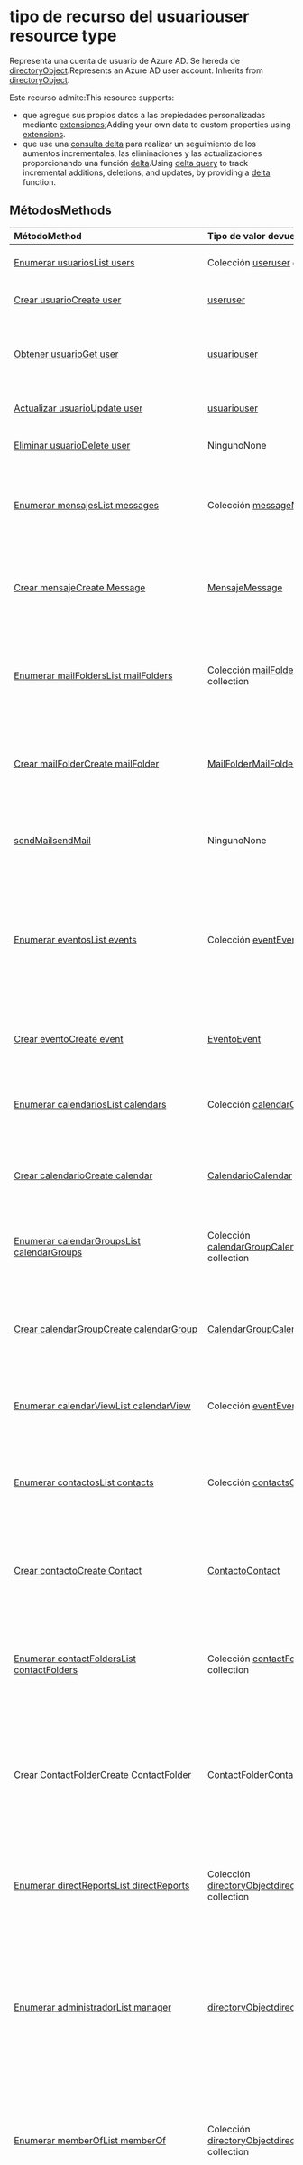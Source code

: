 # <a name="user-resource-type"></a><span data-ttu-id="70c61-101">tipo de recurso del usuario</span><span class="sxs-lookup"><span data-stu-id="70c61-101">user resource type</span></span>

<span data-ttu-id="70c61-p101">Representa una cuenta de usuario de Azure AD. Se hereda de [directoryObject](directoryobject.md).</span><span class="sxs-lookup"><span data-stu-id="70c61-p101">Represents an Azure AD user account. Inherits from [directoryObject](directoryobject.md).</span></span>

<span data-ttu-id="70c61-104">Este recurso admite:</span><span class="sxs-lookup"><span data-stu-id="70c61-104">This resource supports:</span></span>

- <span data-ttu-id="70c61-105">que agregue sus propios datos a las propiedades personalizadas mediante [extensiones](../../../concepts/extensibility_overview.md);</span><span class="sxs-lookup"><span data-stu-id="70c61-105">Adding your own data to custom properties using [extensions](../../../concepts/extensibility_overview.md).</span></span>
- <span data-ttu-id="70c61-106">que use una [consulta delta](../../../concepts/delta_query_overview.md) para realizar un seguimiento de los aumentos incrementales, las eliminaciones y las actualizaciones proporcionando una función [delta](../api/user_delta.md).</span><span class="sxs-lookup"><span data-stu-id="70c61-106">Using [delta query](../../../concepts/delta_query_overview.md) to track incremental additions, deletions, and updates, by providing a [delta](../api/user_delta.md) function.</span></span>

## <a name="methods"></a><span data-ttu-id="70c61-107">Métodos</span><span class="sxs-lookup"><span data-stu-id="70c61-107">Methods</span></span>

| <span data-ttu-id="70c61-108">Método</span><span class="sxs-lookup"><span data-stu-id="70c61-108">Method</span></span>       | <span data-ttu-id="70c61-109">Tipo de valor devuelto</span><span class="sxs-lookup"><span data-stu-id="70c61-109">Return Type</span></span>  |<span data-ttu-id="70c61-110">Descripción</span><span class="sxs-lookup"><span data-stu-id="70c61-110">Description</span></span>|
|:---------------|:--------|:----------|
|[<span data-ttu-id="70c61-111">Enumerar usuarios</span><span class="sxs-lookup"><span data-stu-id="70c61-111">List users</span></span>](../api/user_list.md) |<span data-ttu-id="70c61-112">Colección [user](user.md)</span><span class="sxs-lookup"><span data-stu-id="70c61-112">[user](user.md) collection</span></span>| <span data-ttu-id="70c61-113">Obtiene una lista de objetos de usuario.</span><span class="sxs-lookup"><span data-stu-id="70c61-113">Get a list of user objects.</span></span>|
|[<span data-ttu-id="70c61-114">Crear usuario</span><span class="sxs-lookup"><span data-stu-id="70c61-114">Create user</span></span>](../api/user_post_users.md) |[<span data-ttu-id="70c61-115">user</span><span class="sxs-lookup"><span data-stu-id="70c61-115">user</span></span>](user.md)| <span data-ttu-id="70c61-116">Crea un objeto de usuario nuevo.</span><span class="sxs-lookup"><span data-stu-id="70c61-116">Create a new user object.</span></span>|
|[<span data-ttu-id="70c61-117">Obtener usuario</span><span class="sxs-lookup"><span data-stu-id="70c61-117">Get user</span></span>](../api/user_get.md) | [<span data-ttu-id="70c61-118">usuario</span><span class="sxs-lookup"><span data-stu-id="70c61-118">user</span></span>](user.md) |<span data-ttu-id="70c61-119">Lee las propiedades y las relaciones del objeto de usuario.</span><span class="sxs-lookup"><span data-stu-id="70c61-119">Read properties and relationships of user object.</span></span>|
|[<span data-ttu-id="70c61-120">Actualizar usuario</span><span class="sxs-lookup"><span data-stu-id="70c61-120">Update user</span></span>](../api/user_update.md) | [<span data-ttu-id="70c61-121">usuario</span><span class="sxs-lookup"><span data-stu-id="70c61-121">user</span></span>](user.md) |<span data-ttu-id="70c61-122">Actualiza el objeto de usuario.</span><span class="sxs-lookup"><span data-stu-id="70c61-122">Update user object.</span></span> |
|[<span data-ttu-id="70c61-123">Eliminar usuario</span><span class="sxs-lookup"><span data-stu-id="70c61-123">Delete user</span></span>](../api/user_delete.md) | <span data-ttu-id="70c61-124">Ninguno</span><span class="sxs-lookup"><span data-stu-id="70c61-124">None</span></span> |<span data-ttu-id="70c61-125">Elimina el objeto de usuario.</span><span class="sxs-lookup"><span data-stu-id="70c61-125">Delete user object.</span></span> |
|[<span data-ttu-id="70c61-126">Enumerar mensajes</span><span class="sxs-lookup"><span data-stu-id="70c61-126">List messages</span></span>](../api/user_list_messages.md) |<span data-ttu-id="70c61-127">Colección [message](message.md)</span><span class="sxs-lookup"><span data-stu-id="70c61-127">[Message](message.md) collection</span></span>| <span data-ttu-id="70c61-128">Obtiene todos los mensajes del buzón del usuario que inició sesión.</span><span class="sxs-lookup"><span data-stu-id="70c61-128">Get all the messages in the signed-in user's mailbox.</span></span>|
|[<span data-ttu-id="70c61-129">Crear mensaje</span><span class="sxs-lookup"><span data-stu-id="70c61-129">Create Message</span></span>](../api/user_post_messages.md) |[<span data-ttu-id="70c61-130">Mensaje</span><span class="sxs-lookup"><span data-stu-id="70c61-130">Message</span></span>](message.md)| <span data-ttu-id="70c61-131">Crea un nuevo mensaje publicándolo en la colección de mensajes.</span><span class="sxs-lookup"><span data-stu-id="70c61-131">Create a new Message by posting to the messages collection.</span></span>|
|[<span data-ttu-id="70c61-132">Enumerar mailFolders</span><span class="sxs-lookup"><span data-stu-id="70c61-132">List mailFolders</span></span>](../api/user_list_mailfolders.md) |<span data-ttu-id="70c61-133">Colección [mailFolder](mailfolder.md)</span><span class="sxs-lookup"><span data-stu-id="70c61-133">[MailFolder](mailfolder.md) collection</span></span>| <span data-ttu-id="70c61-134">Obtiene la colección de carpetas de correo en la carpeta raíz del usuario que inició sesión.</span><span class="sxs-lookup"><span data-stu-id="70c61-134">Get the mail folder collection under the root folder of the signed-in user.</span></span> |
|[<span data-ttu-id="70c61-135">Crear mailFolder</span><span class="sxs-lookup"><span data-stu-id="70c61-135">Create mailFolder</span></span>](../api/user_post_mailfolders.md) |[<span data-ttu-id="70c61-136">MailFolder</span><span class="sxs-lookup"><span data-stu-id="70c61-136">MailFolder</span></span>](mailfolder.md)| <span data-ttu-id="70c61-137">Crea un nuevo mailFolder publicándolo en la colección mailFolders.</span><span class="sxs-lookup"><span data-stu-id="70c61-137">Create a new MailFolder by posting to the mailFolders collection.</span></span>|
|[<span data-ttu-id="70c61-138">sendMail</span><span class="sxs-lookup"><span data-stu-id="70c61-138">sendMail</span></span>](../api/user_sendmail.md)|<span data-ttu-id="70c61-139">Ninguno</span><span class="sxs-lookup"><span data-stu-id="70c61-139">None</span></span>|<span data-ttu-id="70c61-140">Envía el mensaje especificado en el cuerpo de la solicitud.</span><span class="sxs-lookup"><span data-stu-id="70c61-140">Send the message specified in the request body.</span></span>|
|[<span data-ttu-id="70c61-141">Enumerar eventos</span><span class="sxs-lookup"><span data-stu-id="70c61-141">List events</span></span>](../api/user_list_events.md) |<span data-ttu-id="70c61-142">Colección [event](event.md)</span><span class="sxs-lookup"><span data-stu-id="70c61-142">[Event](event.md) collection</span></span>| <span data-ttu-id="70c61-p102">Obtiene una lista de los objetos de evento del buzón del usuario. La lista contiene patrones de serie y reuniones de instancia única.</span><span class="sxs-lookup"><span data-stu-id="70c61-p102">Get a list of event objects in the user's mailbox. The list contains single instance meetings and series masters.</span></span>|
|[<span data-ttu-id="70c61-145">Crear evento</span><span class="sxs-lookup"><span data-stu-id="70c61-145">Create event</span></span>](../api/user_post_events.md) |[<span data-ttu-id="70c61-146">Evento</span><span class="sxs-lookup"><span data-stu-id="70c61-146">Event</span></span>](event.md)| <span data-ttu-id="70c61-147">Crea un nuevo evento publicándolo en la colección de eventos.</span><span class="sxs-lookup"><span data-stu-id="70c61-147">Create a new Event by posting to the events collection.</span></span>|
|[<span data-ttu-id="70c61-148">Enumerar calendarios</span><span class="sxs-lookup"><span data-stu-id="70c61-148">List calendars</span></span>](../api/user_list_calendars.md) |<span data-ttu-id="70c61-149">Colección [calendar](calendar.md)</span><span class="sxs-lookup"><span data-stu-id="70c61-149">[Calendar](calendar.md) collection</span></span>| <span data-ttu-id="70c61-150">Obtiene una colección de objetos de calendario.</span><span class="sxs-lookup"><span data-stu-id="70c61-150">Get a Calendar object collection.</span></span>|
|[<span data-ttu-id="70c61-151">Crear calendario</span><span class="sxs-lookup"><span data-stu-id="70c61-151">Create calendar</span></span>](../api/user_post_calendars.md) |[<span data-ttu-id="70c61-152">Calendario</span><span class="sxs-lookup"><span data-stu-id="70c61-152">Calendar</span></span>](calendar.md)| <span data-ttu-id="70c61-153">Crea un nuevo calendario publicándolo en la colección de calendarios.</span><span class="sxs-lookup"><span data-stu-id="70c61-153">Create a new Calendar by posting to the calendars collection.</span></span>|
|[<span data-ttu-id="70c61-154">Enumerar calendarGroups</span><span class="sxs-lookup"><span data-stu-id="70c61-154">List calendarGroups</span></span>](../api/user_list_calendargroups.md) |<span data-ttu-id="70c61-155">Colección [calendarGroup](calendargroup.md)</span><span class="sxs-lookup"><span data-stu-id="70c61-155">[CalendarGroup](calendargroup.md) collection</span></span>| <span data-ttu-id="70c61-156">Obtiene una colección de objetos calendarGroup.</span><span class="sxs-lookup"><span data-stu-id="70c61-156">Get a CalendarGroup object collection.</span></span>|
|[<span data-ttu-id="70c61-157">Crear calendarGroup</span><span class="sxs-lookup"><span data-stu-id="70c61-157">Create calendarGroup</span></span>](../api/user_post_calendargroups.md) |[<span data-ttu-id="70c61-158">CalendarGroup</span><span class="sxs-lookup"><span data-stu-id="70c61-158">CalendarGroup</span></span>](calendargroup.md)| <span data-ttu-id="70c61-159">Crea un nuevo calendarGroup publicándolo en la colección calendarGroups.</span><span class="sxs-lookup"><span data-stu-id="70c61-159">Create a new CalendarGroup by posting to the calendarGroups collection.</span></span>|
|[<span data-ttu-id="70c61-160">Enumerar calendarView</span><span class="sxs-lookup"><span data-stu-id="70c61-160">List calendarView</span></span>](../api/user_list_calendarview.md) |<span data-ttu-id="70c61-161">Colección [event](event.md)</span><span class="sxs-lookup"><span data-stu-id="70c61-161">[Event](event.md) collection</span></span>| <span data-ttu-id="70c61-162">Obtiene una colección de objetos de evento.</span><span class="sxs-lookup"><span data-stu-id="70c61-162">Get a Event object collection.</span></span>|
|[<span data-ttu-id="70c61-163">Enumerar contactos</span><span class="sxs-lookup"><span data-stu-id="70c61-163">List contacts</span></span>](../api/user_list_contacts.md) |<span data-ttu-id="70c61-164">Colección [contacts](contact.md)</span><span class="sxs-lookup"><span data-stu-id="70c61-164">[Contact](contact.md) collection</span></span>| <span data-ttu-id="70c61-165">Obtiene una colección de contactos de la carpeta de contactos predeterminada del usuario que inició sesión.</span><span class="sxs-lookup"><span data-stu-id="70c61-165">Get a contact collection from the default Contacts folder of the signed-in user.</span></span>|
|[<span data-ttu-id="70c61-166">Crear contacto</span><span class="sxs-lookup"><span data-stu-id="70c61-166">Create Contact</span></span>](../api/user_post_contacts.md) |[<span data-ttu-id="70c61-167">Contacto</span><span class="sxs-lookup"><span data-stu-id="70c61-167">Contact</span></span>](contact.md)| <span data-ttu-id="70c61-168">Crea un nuevo contacto publicándolo en la colección de contactos.</span><span class="sxs-lookup"><span data-stu-id="70c61-168">Create a new Contact by posting to the contacts collection.</span></span>|
|[<span data-ttu-id="70c61-169">Enumerar contactFolders</span><span class="sxs-lookup"><span data-stu-id="70c61-169">List contactFolders</span></span>](../api/user_list_contactfolders.md) |<span data-ttu-id="70c61-170">Colección [contactFolder](contactfolder.md)</span><span class="sxs-lookup"><span data-stu-id="70c61-170">[ContactFolder](contactfolder.md) collection</span></span>| <span data-ttu-id="70c61-171">Obtiene la colección de carpetas de contactos de la carpeta de contactos predeterminada del usuario que inició sesión.</span><span class="sxs-lookup"><span data-stu-id="70c61-171">Get the contact folder collection in the default Contacts folder of the signed-in user.</span></span>|
|[<span data-ttu-id="70c61-172">Crear ContactFolder</span><span class="sxs-lookup"><span data-stu-id="70c61-172">Create ContactFolder</span></span>](../api/user_post_contactfolders.md) |[<span data-ttu-id="70c61-173">ContactFolder</span><span class="sxs-lookup"><span data-stu-id="70c61-173">ContactFolder</span></span>](contactfolder.md)| <span data-ttu-id="70c61-174">Crea un nuevo contactFolder publicándolo en la colección contactFolders.</span><span class="sxs-lookup"><span data-stu-id="70c61-174">Create a new ContactFolder by posting to the contactFolders collection.</span></span>|
|[<span data-ttu-id="70c61-175">Enumerar directReports</span><span class="sxs-lookup"><span data-stu-id="70c61-175">List directReports</span></span>](../api/user_list_directreports.md) |<span data-ttu-id="70c61-176">Colección [directoryObject](directoryobject.md)</span><span class="sxs-lookup"><span data-stu-id="70c61-176">[directoryObject](directoryobject.md) collection</span></span>| <span data-ttu-id="70c61-177">Obtiene los usuarios y contactos que informan al usuario desde la propiedad de navegación directReports.</span><span class="sxs-lookup"><span data-stu-id="70c61-177">Get the users and contacts that report to the user from the directReports navigation property.</span></span>|
|[<span data-ttu-id="70c61-178">Enumerar administrador</span><span class="sxs-lookup"><span data-stu-id="70c61-178">List manager</span></span>](../api/user_list_manager.md) |[<span data-ttu-id="70c61-179">directoryObject</span><span class="sxs-lookup"><span data-stu-id="70c61-179">directoryObject</span></span>](directoryobject.md) | <span data-ttu-id="70c61-180">Obtiene el usuario o el contacto que es administrador de este usuario desde la propiedad de navegación manager.</span><span class="sxs-lookup"><span data-stu-id="70c61-180">Get the user or contact that is this user's manager from the manager navigation property.</span></span>|
|[<span data-ttu-id="70c61-181">Enumerar memberOf</span><span class="sxs-lookup"><span data-stu-id="70c61-181">List memberOf</span></span>](../api/user_list_memberof.md) |<span data-ttu-id="70c61-182">Colección [directoryObject](directoryobject.md)</span><span class="sxs-lookup"><span data-stu-id="70c61-182">[directoryObject](directoryobject.md) collection</span></span>| <span data-ttu-id="70c61-183">Obtiene los grupos y los roles de directorio de los que el usuario es miembro directo desde la propiedad de navegación memberOf.</span><span class="sxs-lookup"><span data-stu-id="70c61-183">Get the groups and directory roles that the user is a direct member of from the memberOf navigation property.</span></span>|
|[<span data-ttu-id="70c61-184">Enumerar ownedDevices</span><span class="sxs-lookup"><span data-stu-id="70c61-184">List ownedDevices</span></span>](../api/user_list_owneddevices.md) |<span data-ttu-id="70c61-185">Colección [directoryObject](directoryobject.md)</span><span class="sxs-lookup"><span data-stu-id="70c61-185">[directoryObject](directoryobject.md) collection</span></span>| <span data-ttu-id="70c61-186">Obtiene los dispositivos que son propiedad del usuario desde la propiedad de navegación ownedDevices.</span><span class="sxs-lookup"><span data-stu-id="70c61-186">Get the devices that are owned by the user from the ownedDevices navigation property.</span></span>|
|[<span data-ttu-id="70c61-187">Enumerar ownedObjects</span><span class="sxs-lookup"><span data-stu-id="70c61-187">List ownedObjects</span></span>](../api/user_list_ownedobjects.md) |<span data-ttu-id="70c61-188">Colección [directoryObject](directoryobject.md)</span><span class="sxs-lookup"><span data-stu-id="70c61-188">[directoryObject](directoryobject.md) collection</span></span>| <span data-ttu-id="70c61-189">Obtiene los objetos de directorio que son propiedad del usuario desde la propiedad de navegación ownedObjects.</span><span class="sxs-lookup"><span data-stu-id="70c61-189">Get the directory objects that are owned by the user from the ownedObjects navigation property.</span></span>|
|[<span data-ttu-id="70c61-190">Enumerar registeredDevices</span><span class="sxs-lookup"><span data-stu-id="70c61-190">List registeredDevices</span></span>](../api/user_list_registereddevices.md) |<span data-ttu-id="70c61-191">Colección [directoryObject](directoryobject.md)</span><span class="sxs-lookup"><span data-stu-id="70c61-191">[directoryObject](directoryobject.md) collection</span></span>| <span data-ttu-id="70c61-192">Obtiene los dispositivos registrados del usuario desde la propiedad de navegación registeredDevices.</span><span class="sxs-lookup"><span data-stu-id="70c61-192">Get the devices that are retistered for the user from the registeredDevices navigation property.</span></span>|
|[<span data-ttu-id="70c61-193">Enumerar createdObjects</span><span class="sxs-lookup"><span data-stu-id="70c61-193">List createdObjects</span></span>](../api/user_list_createdobjects.md) |<span data-ttu-id="70c61-194">Colección [directoryObject](directoryobject.md)</span><span class="sxs-lookup"><span data-stu-id="70c61-194">[directoryObject](directoryobject.md) collection</span></span>| <span data-ttu-id="70c61-195">Obtiene los objetos de directorio creados por el usuario desde la propiedad de navegación createdObjects.</span><span class="sxs-lookup"><span data-stu-id="70c61-195">Get the directory objects created by the user from the createdObjects navigation property.</span></span>|
|[<span data-ttu-id="70c61-196">assignLicense</span><span class="sxs-lookup"><span data-stu-id="70c61-196">assignLicense</span></span>](../api/user_assignlicense.md)|[<span data-ttu-id="70c61-197">usuario</span><span class="sxs-lookup"><span data-stu-id="70c61-197">user</span></span>](user.md)|<span data-ttu-id="70c61-p103">Agrega o quita suscripciones del usuario. También puede habilitar y deshabilitar planes específicos asociados a una suscripción.</span><span class="sxs-lookup"><span data-stu-id="70c61-p103">Add or remove subscriptions for the user. You can also enable and disable specific plans associated with a subscription.</span></span>|
|[<span data-ttu-id="70c61-200">Enumerar licenseDetails</span><span class="sxs-lookup"><span data-stu-id="70c61-200">List licenseDetails</span></span>](../api/user_list_licensedetails.md) |<span data-ttu-id="70c61-201">Colección [licenseDetails](licensedetails.md)</span><span class="sxs-lookup"><span data-stu-id="70c61-201">licenseDetails collection</span></span>| <span data-ttu-id="70c61-202">Obtenga una colección de objetos licenseDetails.</span><span class="sxs-lookup"><span data-stu-id="70c61-202">Get a licenseDetails object collection.</span></span>|
|[<span data-ttu-id="70c61-203">checkMemberGroups</span><span class="sxs-lookup"><span data-stu-id="70c61-203">checkMemberGroups</span></span>](../api/user_checkmembergroups.md)|<span data-ttu-id="70c61-204">Colección string</span><span class="sxs-lookup"><span data-stu-id="70c61-204">String collection</span></span>|<span data-ttu-id="70c61-p104">Comprueba la pertenencia a una lista de grupos. La comprobación es transitiva.</span><span class="sxs-lookup"><span data-stu-id="70c61-p104">Check for membership in a list of groups. The check is transitive.</span></span>|
|[<span data-ttu-id="70c61-207">getMemberGroups</span><span class="sxs-lookup"><span data-stu-id="70c61-207">getMemberGroups</span></span>](../api/user_getmembergroups.md)|<span data-ttu-id="70c61-208">Colección string</span><span class="sxs-lookup"><span data-stu-id="70c61-208">String collection</span></span>|<span data-ttu-id="70c61-p105">Devuelve todos los grupos de los que el usuario es miembro. La comprobación es transitiva.</span><span class="sxs-lookup"><span data-stu-id="70c61-p105">Return all the groups that the user is a member of. The check is transitive.</span></span>|
|[<span data-ttu-id="70c61-211">getMemberObjects</span><span class="sxs-lookup"><span data-stu-id="70c61-211">getMemberObjects</span></span>](../api/user_getmemberobjects.md)|<span data-ttu-id="70c61-212">Colección string</span><span class="sxs-lookup"><span data-stu-id="70c61-212">String collection</span></span>| <span data-ttu-id="70c61-p106">Devuelve todos los grupos y los roles de directorio de los que el usuario es miembro. La comprobación es transitiva.</span><span class="sxs-lookup"><span data-stu-id="70c61-p106">Return all of the groups and directory roles that the user is a member of. The check is transitive.</span></span> |
|[<span data-ttu-id="70c61-215">reminderView</span><span class="sxs-lookup"><span data-stu-id="70c61-215">reminderView</span></span>](../api/user_reminderview.md)|<span data-ttu-id="70c61-216">Colección [reminder](reminder.md)</span><span class="sxs-lookup"><span data-stu-id="70c61-216">[Reminder](reminder.md) collection</span></span>|<span data-ttu-id="70c61-217">Devuelve una lista de los avisos de calendario entre las horas de inicio y finalización especificadas.</span><span class="sxs-lookup"><span data-stu-id="70c61-217">Return a list of calendar reminders within the start and end times specified.</span></span>|
|[<span data-ttu-id="70c61-218">delta</span><span class="sxs-lookup"><span data-stu-id="70c61-218">delta</span></span>](../api/user_delta.md)|<span data-ttu-id="70c61-219">Colección user</span><span class="sxs-lookup"><span data-stu-id="70c61-219">user collection</span></span>| <span data-ttu-id="70c61-220">Obtener los cambios incrementales de usuarios.</span><span class="sxs-lookup"><span data-stu-id="70c61-220">Get incremental changes for users.</span></span> |
|<span data-ttu-id="70c61-221">**Extensiones abiertas**</span><span class="sxs-lookup"><span data-stu-id="70c61-221">**Open extensions**</span></span>| | |
|[<span data-ttu-id="70c61-222">Crear extensión abierta</span><span class="sxs-lookup"><span data-stu-id="70c61-222">Create open extension</span></span>](../api/opentypeextension_post_opentypeextension.md) |[<span data-ttu-id="70c61-223">openTypeExtension</span><span class="sxs-lookup"><span data-stu-id="70c61-223">openTypeExtension</span></span>](opentypeextension.md)| <span data-ttu-id="70c61-224">Crea una extensión abierta y agrega propiedades personalizadas en una instancia nueva o un recurso existente.</span><span class="sxs-lookup"><span data-stu-id="70c61-224">Create an open extension and add custom properties to a new or existing resource.</span></span>|
|[<span data-ttu-id="70c61-225">Obtener extensión abierta</span><span class="sxs-lookup"><span data-stu-id="70c61-225">Get open extension</span></span>](../api/opentypeextension_get.md) |<span data-ttu-id="70c61-226">Colección [openTypeExtension](opentypeextension.md)</span><span class="sxs-lookup"><span data-stu-id="70c61-226">[openTypeExtension](opentypeextension.md) collection</span></span>| <span data-ttu-id="70c61-227">Obtiene una extensión abierta identificada por el nombre de extensión.</span><span class="sxs-lookup"><span data-stu-id="70c61-227">Get an open extension identified by the extension name.</span></span>|
|<span data-ttu-id="70c61-228">**Extensiones de esquema**</span><span class="sxs-lookup"><span data-stu-id="70c61-228">**Schema extensions**</span></span>| | |
|[<span data-ttu-id="70c61-229">Agregar valores de extensión de esquema</span><span class="sxs-lookup"><span data-stu-id="70c61-229">Add schema extension values</span></span>](../../../concepts/extensibility_schema_groups.md) || <span data-ttu-id="70c61-230">Cree una definición de extensión de esquema y, después, úsela para agregar datos escritos personalizados a un recurso.</span><span class="sxs-lookup"><span data-stu-id="70c61-230">Create a schema extension definition and then use it to add custom typed data to a resource.</span></span>|

## <a name="properties"></a><span data-ttu-id="70c61-231">Propiedades</span><span class="sxs-lookup"><span data-stu-id="70c61-231">Properties</span></span>

| <span data-ttu-id="70c61-232">Propiedad</span><span class="sxs-lookup"><span data-stu-id="70c61-232">Property</span></span>       | <span data-ttu-id="70c61-233">Tipo</span><span class="sxs-lookup"><span data-stu-id="70c61-233">Type</span></span>    |<span data-ttu-id="70c61-234">Descripción</span><span class="sxs-lookup"><span data-stu-id="70c61-234">Description</span></span>|
|:---------------|:--------|:----------|
|<span data-ttu-id="70c61-235">aboutMe</span><span class="sxs-lookup"><span data-stu-id="70c61-235">aboutMe</span></span>|<span data-ttu-id="70c61-236">String</span><span class="sxs-lookup"><span data-stu-id="70c61-236">String</span></span>|<span data-ttu-id="70c61-237">Un campo de entrada de texto de forma libre para que el usuario se describa a sí mismo.</span><span class="sxs-lookup"><span data-stu-id="70c61-237">A freeform text entry field for the user to describe themselves.</span></span>|
|<span data-ttu-id="70c61-238">accountEnabled</span><span class="sxs-lookup"><span data-stu-id="70c61-238">accountEnabled</span></span>|<span data-ttu-id="70c61-239">Booleano</span><span class="sxs-lookup"><span data-stu-id="70c61-239">Boolean</span></span>| <span data-ttu-id="70c61-p107">**true** si la cuenta está habilitada; en caso contrario, **false**. Esta propiedad es necesaria cuando se crea un usuario. Es compatible con $filter.</span><span class="sxs-lookup"><span data-stu-id="70c61-p107">**true** if the account is enabled; otherwise, **false**. This property is required when a user is created. Supports $filter.</span></span>    |
|<span data-ttu-id="70c61-243">assignedLicenses</span><span class="sxs-lookup"><span data-stu-id="70c61-243">assignedLicenses</span></span>|<span data-ttu-id="70c61-244">Colección [assignedLicense](assignedlicense.md)</span><span class="sxs-lookup"><span data-stu-id="70c61-244">[assignedLicense](assignedlicense.md) collection</span></span>|<span data-ttu-id="70c61-p108">Las licencias asignadas al usuario. No admite valores NULL.</span><span class="sxs-lookup"><span data-stu-id="70c61-p108">The licenses that are assigned to the user. Not nullable.</span></span>            |
|<span data-ttu-id="70c61-247">assignedPlans</span><span class="sxs-lookup"><span data-stu-id="70c61-247">assignedPlans</span></span>|<span data-ttu-id="70c61-248">Colección [assignedPlan](assignedplan.md)</span><span class="sxs-lookup"><span data-stu-id="70c61-248">[assignedPlan](assignedplan.md) collection</span></span>|<span data-ttu-id="70c61-p109">Los planes asignados al usuario. Solo lectura. No admite valores NULL.</span><span class="sxs-lookup"><span data-stu-id="70c61-p109">The plans that are assigned to the user. Read-only. Not nullable.</span></span> |
|<span data-ttu-id="70c61-252">birthday</span><span class="sxs-lookup"><span data-stu-id="70c61-252">birthday</span></span>|<span data-ttu-id="70c61-253">DateTimeOffset</span><span class="sxs-lookup"><span data-stu-id="70c61-253">DateTimeOffset</span></span>|<span data-ttu-id="70c61-p110">El cumpleaños del usuario. El tipo de marca de tiempo representa la información de fecha y hora con el formato ISO 8601 y siempre pertenecen a la zona horaria UTC. Por ejemplo, medianoche en la zona horaria UTC del 1 de enero de 2014 sería así: `'2014-01-01T00:00:00Z'`</span><span class="sxs-lookup"><span data-stu-id="70c61-p110">The birthday of the user. The Timestamp type represents date and time information using ISO 8601 format and is always in UTC time. For example, midnight UTC on Jan 1, 2014 would look like this: `'2014-01-01T00:00:00Z'`</span></span>|
|<span data-ttu-id="70c61-257">businessPhones</span><span class="sxs-lookup"><span data-stu-id="70c61-257">businessPhones</span></span>|<span data-ttu-id="70c61-258">Colección string</span><span class="sxs-lookup"><span data-stu-id="70c61-258">String collection</span></span>|<span data-ttu-id="70c61-p111">Los números de teléfono del usuario. NOTA: Aunque se trata de una colección de cadenas, solo se puede establecer un número para esta propiedad.</span><span class="sxs-lookup"><span data-stu-id="70c61-p111">The telephone numbers for the user. NOTE: Although this is a string collection, only one number can be set for this property.</span></span>|
|<span data-ttu-id="70c61-261">city</span><span class="sxs-lookup"><span data-stu-id="70c61-261">city</span></span>|<span data-ttu-id="70c61-262">String</span><span class="sxs-lookup"><span data-stu-id="70c61-262">String</span></span>|<span data-ttu-id="70c61-p112">La ciudad en la que se encuentra el usuario. Es compatible con $filter.</span><span class="sxs-lookup"><span data-stu-id="70c61-p112">The city in which the user is located. Supports $filter.</span></span>|
|<span data-ttu-id="70c61-265">companyName</span><span class="sxs-lookup"><span data-stu-id="70c61-265">companyName</span></span>|<span data-ttu-id="70c61-266">String</span><span class="sxs-lookup"><span data-stu-id="70c61-266">String</span></span>|<span data-ttu-id="70c61-267">El nombre de la compañía a la que está asociado el usuario.</span><span class="sxs-lookup"><span data-stu-id="70c61-267">The company name which the user is associated.</span></span>|
|<span data-ttu-id="70c61-268">country</span><span class="sxs-lookup"><span data-stu-id="70c61-268">country</span></span>|<span data-ttu-id="70c61-269">String</span><span class="sxs-lookup"><span data-stu-id="70c61-269">String</span></span>|<span data-ttu-id="70c61-p113">El país o la región en la que se encuentra el usuario. Por ejemplo: "US" o "UK". Es compatible con $filter.</span><span class="sxs-lookup"><span data-stu-id="70c61-p113">The country/region in which the user is located; for example, “US” or “UK”. Supports $filter.</span></span>|
|<span data-ttu-id="70c61-272">department</span><span class="sxs-lookup"><span data-stu-id="70c61-272">department</span></span>|<span data-ttu-id="70c61-273">String</span><span class="sxs-lookup"><span data-stu-id="70c61-273">String</span></span>|<span data-ttu-id="70c61-p114">El nombre del departamento en el que trabaja el usuario. Es compatible con $filter.</span><span class="sxs-lookup"><span data-stu-id="70c61-p114">The name for the department in which the user works. Supports $filter.</span></span>|
|<span data-ttu-id="70c61-276">displayName</span><span class="sxs-lookup"><span data-stu-id="70c61-276">displayName</span></span>|<span data-ttu-id="70c61-277">String</span><span class="sxs-lookup"><span data-stu-id="70c61-277">String</span></span>|<span data-ttu-id="70c61-p115">El nombre del usuario que aparece en la libreta de direcciones. Suele ser la combinación del nombre del usuario, la inicial del segundo nombre y el apellido. Esta propiedad es necesaria cuando se crea un usuario y no se puede borrar durante las actualizaciones. Es compatible con $filter y $orderby.</span><span class="sxs-lookup"><span data-stu-id="70c61-p115">The name displayed in the address book for the user. This is usually the combination of the user's first name, middle initial and last name. This property is required when a user is created and it cannot be cleared during updates. Supports $filter and $orderby.</span></span>|
|<span data-ttu-id="70c61-282">givenName</span><span class="sxs-lookup"><span data-stu-id="70c61-282">givenName</span></span>|<span data-ttu-id="70c61-283">String</span><span class="sxs-lookup"><span data-stu-id="70c61-283">String</span></span>|<span data-ttu-id="70c61-p116">El nombre (nombre de pila) del usuario. Es compatible con $filter.</span><span class="sxs-lookup"><span data-stu-id="70c61-p116">The given name (first name) of the user. Supports $filter.</span></span>|
|<span data-ttu-id="70c61-286">hireDate</span><span class="sxs-lookup"><span data-stu-id="70c61-286">hireDate</span></span>|<span data-ttu-id="70c61-287">DateTimeOffset</span><span class="sxs-lookup"><span data-stu-id="70c61-287">DateTimeOffset</span></span>|<span data-ttu-id="70c61-p117">La fecha de contratación del usuario. El tipo de marca de tiempo representa la información de fecha y hora con el formato ISO 8601 y siempre pertenecen a la zona horaria UTC. Por ejemplo, medianoche en la zona horaria UTC del 1 de enero de 2014 sería así: `'2014-01-01T00:00:00Z'`</span><span class="sxs-lookup"><span data-stu-id="70c61-p117">The hire date of the user. The Timestamp type represents date and time information using ISO 8601 format and is always in UTC time. For example, midnight UTC on Jan 1, 2014 would look like this: `'2014-01-01T00:00:00Z'`</span></span>|
|<span data-ttu-id="70c61-291">id</span><span class="sxs-lookup"><span data-stu-id="70c61-291">id</span></span>|<span data-ttu-id="70c61-292">String</span><span class="sxs-lookup"><span data-stu-id="70c61-292">String</span></span>|<span data-ttu-id="70c61-p118">El identificador único del usuario. Heredado de [directoryObject](directoryobject.md). Clave. No admite valores NULL. Solo lectura.</span><span class="sxs-lookup"><span data-stu-id="70c61-p118">The unique identifier for the user. Inherited from [directoryObject](directoryobject.md). Key. Not nullable. Read-only.</span></span>|
|<span data-ttu-id="70c61-298">imAddresses</span><span class="sxs-lookup"><span data-stu-id="70c61-298">imAddresses</span></span>|<span data-ttu-id="70c61-299">Colección string</span><span class="sxs-lookup"><span data-stu-id="70c61-299">String collection</span></span>|<span data-ttu-id="70c61-p119">Direcciones del protocolo de inicio de sesión (SIP) de voz sobre IP (VOIP) del servicio de mensajería instantánea correspondientes al usuario. Solo lectura.</span><span class="sxs-lookup"><span data-stu-id="70c61-p119">The instant message voice over IP (VOIP) session initiation protocol (SIP) addresses for the user. Read-only.</span></span>|
|<span data-ttu-id="70c61-302">interests</span><span class="sxs-lookup"><span data-stu-id="70c61-302">interests</span></span>|<span data-ttu-id="70c61-303">Colección string</span><span class="sxs-lookup"><span data-stu-id="70c61-303">String collection</span></span>|<span data-ttu-id="70c61-304">Una lista para que el usuario describa sus intereses.</span><span class="sxs-lookup"><span data-stu-id="70c61-304">A list for the user to describe their interests.</span></span>|
|<span data-ttu-id="70c61-305">jobTitle</span><span class="sxs-lookup"><span data-stu-id="70c61-305">jobTitle</span></span>|<span data-ttu-id="70c61-306">String</span><span class="sxs-lookup"><span data-stu-id="70c61-306">String</span></span>|<span data-ttu-id="70c61-p120">El puesto del usuario. Es compatible con $filter.</span><span class="sxs-lookup"><span data-stu-id="70c61-p120">The user’s job title. Supports $filter.</span></span>|
|<span data-ttu-id="70c61-309">mail</span><span class="sxs-lookup"><span data-stu-id="70c61-309">mail</span></span>|<span data-ttu-id="70c61-310">String</span><span class="sxs-lookup"><span data-stu-id="70c61-310">String</span></span>|<span data-ttu-id="70c61-p121">La dirección SMTP del usuario, por ejemplo: "jeff@contoso.onmicrosoft.com". Solo lectura. Es compatible con $filter.</span><span class="sxs-lookup"><span data-stu-id="70c61-p121">The SMTP address for the user, for example, "jeff@contoso.onmicrosoft.com". Read-Only. Supports $filter.</span></span>|
|<span data-ttu-id="70c61-314">mailboxSettings</span><span class="sxs-lookup"><span data-stu-id="70c61-314">mailboxSettings</span></span>|[<span data-ttu-id="70c61-315">mailboxSettings</span><span class="sxs-lookup"><span data-stu-id="70c61-315">mailboxSettings</span></span>](mailboxsettings.md)|<span data-ttu-id="70c61-p122">Configuración del buzón principal del usuario que ha iniciado sesión. Puede [obtener](../api/user_get_mailboxsettings.md) o [actualizar](../api/user_update_mailboxsettings.md) las opciones para enviar respuestas automáticas a mensajes entrantes, de configuración regional y de zona horaria.</span><span class="sxs-lookup"><span data-stu-id="70c61-p122">Settings for the primary mailbox of the signed-in user. You can [get](../api/user_get_mailboxsettings.md) or [update](../api/user_update_mailboxsettings.md) settings for sending automatic replies to incoming messages, locale and time zone.</span></span>|
|<span data-ttu-id="70c61-318">mailNickname</span><span class="sxs-lookup"><span data-stu-id="70c61-318">mailNickname</span></span>|<span data-ttu-id="70c61-319">String</span><span class="sxs-lookup"><span data-stu-id="70c61-319">String</span></span>|<span data-ttu-id="70c61-p123">El alias de correo del usuario. Esta propiedad debe especificarse al crear un usuario. Es compatible con $filter.</span><span class="sxs-lookup"><span data-stu-id="70c61-p123">The mail alias for the user. This property must be specified when a user is created. Supports $filter.</span></span>|
|<span data-ttu-id="70c61-323">mobilePhone</span><span class="sxs-lookup"><span data-stu-id="70c61-323">mobilePhone</span></span>|<span data-ttu-id="70c61-324">String</span><span class="sxs-lookup"><span data-stu-id="70c61-324">String</span></span>|<span data-ttu-id="70c61-325">El número de teléfono móvil principal del usuario.</span><span class="sxs-lookup"><span data-stu-id="70c61-325">The primary cellular telephone number for the user.</span></span>|
|<span data-ttu-id="70c61-326">mySite</span><span class="sxs-lookup"><span data-stu-id="70c61-326">mySite</span></span>|<span data-ttu-id="70c61-327">String</span><span class="sxs-lookup"><span data-stu-id="70c61-327">String</span></span>|<span data-ttu-id="70c61-328">La dirección URL del sitio personal del usuario.</span><span class="sxs-lookup"><span data-stu-id="70c61-328">The URL for the user's personal site.</span></span>|
|<span data-ttu-id="70c61-329">officeLocation</span><span class="sxs-lookup"><span data-stu-id="70c61-329">officeLocation</span></span>|<span data-ttu-id="70c61-330">String</span><span class="sxs-lookup"><span data-stu-id="70c61-330">String</span></span>|<span data-ttu-id="70c61-331">La ubicación de la oficina del lugar de trabajo del usuario.</span><span class="sxs-lookup"><span data-stu-id="70c61-331">The office location in the user's place of business.</span></span>|
|<span data-ttu-id="70c61-332">onPremisesImmutableId</span><span class="sxs-lookup"><span data-stu-id="70c61-332">onPremisesImmutableId</span></span>|<span data-ttu-id="70c61-333">String</span><span class="sxs-lookup"><span data-stu-id="70c61-333">String</span></span>|<span data-ttu-id="70c61-p124">Esta propiedad se utiliza para asociar una cuenta local de usuario de Active Directory a su objeto de usuario de Azure AD. Esta propiedad debe especificarse al crear una nueva cuenta de usuario en Graph si utiliza un dominio federado para la propiedad **userPrincipalName** (UPN) del usuario. **Importante**: Los caracteres **$** y **_** no se pueden utilizar a la hora de especificar esta propiedad. Es compatible con $filter.</span><span class="sxs-lookup"><span data-stu-id="70c61-p124">This property is used to associate an on-premises Active Directory user account to their Azure AD user object. This property must be specified when creating a new user account in the Graph if you are using a federated domain for the user’s **userPrincipalName** (UPN) property. **Important:** The **$** and **_** characters cannot be used when specifying this property. Supports $filter.</span></span>                            |
|<span data-ttu-id="70c61-338">onPremisesLastSyncDateTime</span><span class="sxs-lookup"><span data-stu-id="70c61-338">onPremisesLastSyncDateTime</span></span>|<span data-ttu-id="70c61-339">DateTimeOffset</span><span class="sxs-lookup"><span data-stu-id="70c61-339">DateTimeOffset</span></span>|<span data-ttu-id="70c61-p125">Indica la última vez que se ha sincronizado el objeto con el directorio local. Por ejemplo: "2013-02-16T03:04:54Z". El tipo de marca de tiempo representa la información de fecha y hora con el formato ISO 8601 y siempre pertenecen a la zona horaria UTC. Por ejemplo, medianoche en la zona horaria UTC del 1 de enero de 2014 sería así: `'2014-01-01T00:00:00Z'`. Solo lectura.</span><span class="sxs-lookup"><span data-stu-id="70c61-p125">Indicates the last time at which the object was synced with the on-premises directory; for example: "2013-02-16T03:04:54Z". The Timestamp type represents date and time information using ISO 8601 format and is always in UTC time. For example, midnight UTC on Jan 1, 2014 would look like this: `'2014-01-01T00:00:00Z'`. Read-only.</span></span>|
|<span data-ttu-id="70c61-344">onPremisesSecurityIdentifier</span><span class="sxs-lookup"><span data-stu-id="70c61-344">onPremisesSecurityIdentifier</span></span>|<span data-ttu-id="70c61-345">String</span><span class="sxs-lookup"><span data-stu-id="70c61-345">String</span></span>|<span data-ttu-id="70c61-p126">Contiene el identificador de seguridad local (SID) del usuario que se sincroniza desde un recurso local a la nube. Solo lectura.</span><span class="sxs-lookup"><span data-stu-id="70c61-p126">Contains the on-premises security identifier (SID) for the user that was synchronized from on-premises to the cloud. Read-only.</span></span>|
|<span data-ttu-id="70c61-348">onPremisesSyncEnabled</span><span class="sxs-lookup"><span data-stu-id="70c61-348">onPremisesSyncEnabled</span></span>|<span data-ttu-id="70c61-349">Booleano</span><span class="sxs-lookup"><span data-stu-id="70c61-349">Boolean</span></span>| <span data-ttu-id="70c61-p127">**true** si este objeto está sincronizado desde un directorio local; **false** si este objeto se ha sincronizado originalmente desde un directorio local, pero ya no está sincronizado; **null** si este objeto no se ha sincronizado nunca desde un directorio local (valor predeterminado). Solo lectura</span><span class="sxs-lookup"><span data-stu-id="70c61-p127">**true** if this object is synced from an on-premises directory; **false** if this object was originally synced from an on-premises directory but is no longer synced; **null** if this object has never been synced from an on-premises directory (default). Read-only</span></span> |
|<span data-ttu-id="70c61-352">passwordPolicies</span><span class="sxs-lookup"><span data-stu-id="70c61-352">passwordPolicies</span></span>|<span data-ttu-id="70c61-353">String</span><span class="sxs-lookup"><span data-stu-id="70c61-353">String</span></span>|<span data-ttu-id="70c61-p128">Especifica las directivas de contraseña del usuario. Este valor es una enumeración con un valor posible de "DisableStrongPassword" y permite especificar contraseñas menos seguras que la directiva predeterminada. También se puede especificar "DisablePasswordExpiration". Los dos se pueden especificar a la vez. Por ejemplo: "DisablePasswordExpiration, DisableStrongPassword".</span><span class="sxs-lookup"><span data-stu-id="70c61-p128">Specifies password policies for the user. This value is an enumeration with one possible value being “DisableStrongPassword”, which allows weaker passwords than the default policy to be specified. “DisablePasswordExpiration” can also be specified. The two may be specified together; for example: "DisablePasswordExpiration, DisableStrongPassword".</span></span>|
|<span data-ttu-id="70c61-358">passwordProfile</span><span class="sxs-lookup"><span data-stu-id="70c61-358">passwordProfile</span></span>|[<span data-ttu-id="70c61-359">PasswordProfile</span><span class="sxs-lookup"><span data-stu-id="70c61-359">PasswordProfile</span></span>](passwordprofile.md)|<span data-ttu-id="70c61-p129">Especifica el perfil de contraseña del usuario. El perfil contiene la contraseña del usuario. Esta propiedad es necesaria cuando se crea un usuario. La contraseña del perfil debe cumplir los requisitos mínimos especificados por la propiedad **passwordPolicies**. De manera predeterminada, se requiere una contraseña segura.</span><span class="sxs-lookup"><span data-stu-id="70c61-p129">Specifies the password profile for the user. The profile contains the user’s password. This property is required when a user is created. The password in the profile must satisfy minimum requirements as specified by the **passwordPolicies** property. By default, a strong password is required.</span></span>|
|<span data-ttu-id="70c61-365">pastProjects</span><span class="sxs-lookup"><span data-stu-id="70c61-365">pastProjects</span></span>|<span data-ttu-id="70c61-366">Colección string</span><span class="sxs-lookup"><span data-stu-id="70c61-366">String collection</span></span>|<span data-ttu-id="70c61-367">Una lista para que el usuario enumere sus últimos proyectos.</span><span class="sxs-lookup"><span data-stu-id="70c61-367">A list for the user to enumerate their past projects.</span></span>|
|<span data-ttu-id="70c61-368">postalCode</span><span class="sxs-lookup"><span data-stu-id="70c61-368">postalCode</span></span>|<span data-ttu-id="70c61-369">String</span><span class="sxs-lookup"><span data-stu-id="70c61-369">String</span></span>|<span data-ttu-id="70c61-p130">El código postal de la dirección del usuario. El código postal es específico del país o de la región del usuario. En Estados Unidos, este atributo contiene el código postal.</span><span class="sxs-lookup"><span data-stu-id="70c61-p130">The postal code for the user's postal address. The postal code is specific to the user's country/region. In the United States of America, this attribute contains the ZIP code.</span></span>|
|<span data-ttu-id="70c61-373">preferredLanguage</span><span class="sxs-lookup"><span data-stu-id="70c61-373">preferredLanguage</span></span>|<span data-ttu-id="70c61-374">String</span><span class="sxs-lookup"><span data-stu-id="70c61-374">String</span></span>|<span data-ttu-id="70c61-p131">El idioma preferido del usuario. Debe seguir el código ISO 639-1. Por ejemplo, "en-US".</span><span class="sxs-lookup"><span data-stu-id="70c61-p131">The preferred language for the user. Should follow ISO 639-1 Code; for example "en-US".</span></span>|
|<span data-ttu-id="70c61-377">preferredName</span><span class="sxs-lookup"><span data-stu-id="70c61-377">preferredName</span></span>|<span data-ttu-id="70c61-378">String</span><span class="sxs-lookup"><span data-stu-id="70c61-378">String</span></span>|<span data-ttu-id="70c61-379">El nombre preferido del usuario.</span><span class="sxs-lookup"><span data-stu-id="70c61-379">The preferred name for the user.</span></span>|
|<span data-ttu-id="70c61-380">provisionedPlans</span><span class="sxs-lookup"><span data-stu-id="70c61-380">provisionedPlans</span></span>|<span data-ttu-id="70c61-381">Colección [provisionedPlan](provisionedplan.md)</span><span class="sxs-lookup"><span data-stu-id="70c61-381">[ProvisionedPlan](provisionedplan.md) collection</span></span>|<span data-ttu-id="70c61-p132">Los planes que se ha aprovisionado para el usuario. Solo lectura. No admite valores NULL.</span><span class="sxs-lookup"><span data-stu-id="70c61-p132">The plans that are provisioned for the user. Read-only. Not nullable.</span></span> |
|<span data-ttu-id="70c61-385">proxyAddresses</span><span class="sxs-lookup"><span data-stu-id="70c61-385">proxyAddresses</span></span>|<span data-ttu-id="70c61-386">Colección string</span><span class="sxs-lookup"><span data-stu-id="70c61-386">String collection</span></span>|<span data-ttu-id="70c61-p133">Por ejemplo: `["SMTP: bob@contoso.com", "smtp: bob@sales.contoso.com"]` El operador **any** es necesario para las expresiones de filtro en las propiedades de varios valores. Solo lectura, no admite valores NULL. Es compatible con $filter.</span><span class="sxs-lookup"><span data-stu-id="70c61-p133">For example: `["SMTP: bob@contoso.com", "smtp: bob@sales.contoso.com"]` The **any** operator is required for filter expressions on multi-valued properties. Read-only, Not nullable. Supports $filter.</span></span>          |
|<span data-ttu-id="70c61-390">responsibilities</span><span class="sxs-lookup"><span data-stu-id="70c61-390">responsibilities</span></span>|<span data-ttu-id="70c61-391">Colección string</span><span class="sxs-lookup"><span data-stu-id="70c61-391">String collection</span></span>|<span data-ttu-id="70c61-392">Una lista para que el usuario enumere sus responsabilidades.</span><span class="sxs-lookup"><span data-stu-id="70c61-392">A list for the user to enumerate their responsibilities.</span></span>|
|<span data-ttu-id="70c61-393">schools</span><span class="sxs-lookup"><span data-stu-id="70c61-393">schools</span></span>|<span data-ttu-id="70c61-394">Colección string</span><span class="sxs-lookup"><span data-stu-id="70c61-394">String collection</span></span>|<span data-ttu-id="70c61-395">Una lista para que el usuario enumere las escuelas a las que ha ido.</span><span class="sxs-lookup"><span data-stu-id="70c61-395">A list for the user to enumerate the schools they have attended.</span></span>|
|<span data-ttu-id="70c61-396">skills</span><span class="sxs-lookup"><span data-stu-id="70c61-396">skills</span></span>|<span data-ttu-id="70c61-397">Colección string</span><span class="sxs-lookup"><span data-stu-id="70c61-397">String collection</span></span>|<span data-ttu-id="70c61-398">Una lista para que el usuario enumere sus aptitudes.</span><span class="sxs-lookup"><span data-stu-id="70c61-398">A list for the user to enumerate their skills.</span></span>|
|<span data-ttu-id="70c61-399">state</span><span class="sxs-lookup"><span data-stu-id="70c61-399">state</span></span>|<span data-ttu-id="70c61-400">String</span><span class="sxs-lookup"><span data-stu-id="70c61-400">String</span></span>|<span data-ttu-id="70c61-p134">El estado o la provincia de la dirección del usuario. Es compatible con $filter.</span><span class="sxs-lookup"><span data-stu-id="70c61-p134">The state or province in the user's address. Supports $filter.</span></span>|
|<span data-ttu-id="70c61-403">streetAddress</span><span class="sxs-lookup"><span data-stu-id="70c61-403">streetAddress</span></span>|<span data-ttu-id="70c61-404">String</span><span class="sxs-lookup"><span data-stu-id="70c61-404">String</span></span>|<span data-ttu-id="70c61-405">La dirección postal del lugar de trabajo del usuario.</span><span class="sxs-lookup"><span data-stu-id="70c61-405">The street address of the user's place of business.</span></span>|
|<span data-ttu-id="70c61-406">surname</span><span class="sxs-lookup"><span data-stu-id="70c61-406">surname</span></span>|<span data-ttu-id="70c61-407">String</span><span class="sxs-lookup"><span data-stu-id="70c61-407">String</span></span>|<span data-ttu-id="70c61-p135">El apellido (o apellidos) del usuario. Es compatible con $filter.</span><span class="sxs-lookup"><span data-stu-id="70c61-p135">The user's surname (family name or last name). Supports $filter.</span></span>|
|<span data-ttu-id="70c61-410">usageLocation</span><span class="sxs-lookup"><span data-stu-id="70c61-410">usageLocation</span></span>|<span data-ttu-id="70c61-411">String</span><span class="sxs-lookup"><span data-stu-id="70c61-411">String</span></span>|<span data-ttu-id="70c61-p136">Un código de país de dos letras (norma ISO 3166). Es necesario para los usuarios a los que se asignarán licencias debido a un requisito legal para comprobar la disponibilidad de los servicios en los países.  Algunos ejemplos son: "US", "JP" y "GB". No admite valores NULL. Es compatible con $filter.</span><span class="sxs-lookup"><span data-stu-id="70c61-p136">A two letter country code (ISO standard 3166). Required for users that will be assigned licenses due to legal requirement to check for availability of services in countries.  Examples include: "US", "JP", and "GB". Not nullable. Supports $filter.</span></span>|
|<span data-ttu-id="70c61-417">userPrincipalName</span><span class="sxs-lookup"><span data-stu-id="70c61-417">userPrincipalName</span></span>|<span data-ttu-id="70c61-418">String</span><span class="sxs-lookup"><span data-stu-id="70c61-418">String</span></span>|<span data-ttu-id="70c61-p137">El nombre principal del usuario (UPN) del usuario. El UPN es un nombre de inicio de sesión de Internet del usuario basado en la norma RFC 822. Por convención, se debe asignar al nombre de correo electrónico del usuario. El formato general es alias@dominio, donde el dominio debe estar presente en la colección de dominios verificados del inquilino. Esta propiedad es necesaria cuando se crea un usuario. Se puede acceder a los dominios verificados del inquilino desde la propiedad **verifiedDomains** en [organización](organization.md). Es compatible con $filter y $orderby.</span><span class="sxs-lookup"><span data-stu-id="70c61-p137">The user principal name (UPN) of the user. The UPN is an Internet-style login name for the user based on the Internet standard RFC 822. By convention, this should map to the user's email name. The general format is alias@domain, where domain must be present in the tenant’s collection of verified domains. This property is required when a user is created. The verified domains for the tenant can be accessed from the **verifiedDomains** property of [organization](organization.md). Supports $filter and $orderby.</span></span>
|<span data-ttu-id="70c61-426">userType</span><span class="sxs-lookup"><span data-stu-id="70c61-426">userType</span></span>|<span data-ttu-id="70c61-427">String</span><span class="sxs-lookup"><span data-stu-id="70c61-427">String</span></span>|<span data-ttu-id="70c61-p138">Un valor de cadena que puede utilizarse para clasificar los tipos de usuario en el directorio. Por ejemplo: "Miembro" e "Invitado". Es compatible con $filter.</span><span class="sxs-lookup"><span data-stu-id="70c61-p138">A string value that can be used to classify user types in your directory, such as “Member” and “Guest”. Supports $filter.</span></span>          |

## <a name="relationships"></a><span data-ttu-id="70c61-430">Relaciones</span><span class="sxs-lookup"><span data-stu-id="70c61-430">Relationships</span></span>

| <span data-ttu-id="70c61-431">Relación</span><span class="sxs-lookup"><span data-stu-id="70c61-431">Relationship</span></span> | <span data-ttu-id="70c61-432">Tipo</span><span class="sxs-lookup"><span data-stu-id="70c61-432">Type</span></span>   |<span data-ttu-id="70c61-433">Descripción</span><span class="sxs-lookup"><span data-stu-id="70c61-433">Description</span></span>|
|:---------------|:--------|:----------|
|<span data-ttu-id="70c61-434">calendar</span><span class="sxs-lookup"><span data-stu-id="70c61-434">calendar</span></span>|[<span data-ttu-id="70c61-435">Calendario</span><span class="sxs-lookup"><span data-stu-id="70c61-435">Calendar</span></span>](calendar.md)|<span data-ttu-id="70c61-p139">El calendario principal del usuario. Solo lectura.</span><span class="sxs-lookup"><span data-stu-id="70c61-p139">The user's primary calendar. Read-only.</span></span>|
|<span data-ttu-id="70c61-438">calendarGroups</span><span class="sxs-lookup"><span data-stu-id="70c61-438">calendarGroups</span></span>|<span data-ttu-id="70c61-439">Colección [calendarGroup](calendargroup.md)</span><span class="sxs-lookup"><span data-stu-id="70c61-439">[CalendarGroup](calendargroup.md) collection</span></span>|<span data-ttu-id="70c61-p140">Los grupos de calendario del usuario. Solo lectura. Admite valores NULL.</span><span class="sxs-lookup"><span data-stu-id="70c61-p140">The user's calendar groups. Read-only. Nullable.</span></span>|
|<span data-ttu-id="70c61-443">calendarView</span><span class="sxs-lookup"><span data-stu-id="70c61-443">calendarView</span></span>|<span data-ttu-id="70c61-444">Colección [event](event.md)</span><span class="sxs-lookup"><span data-stu-id="70c61-444">[Event](event.md) collection</span></span>|<span data-ttu-id="70c61-p141">La vista Calendario del calendario. Solo lectura. Admite valores NULL.</span><span class="sxs-lookup"><span data-stu-id="70c61-p141">The calendar view for the calendar. Read-only. Nullable.</span></span>|
|<span data-ttu-id="70c61-448">calendars</span><span class="sxs-lookup"><span data-stu-id="70c61-448">calendars</span></span>|<span data-ttu-id="70c61-449">Colección [calendar](calendar.md)</span><span class="sxs-lookup"><span data-stu-id="70c61-449">[Calendar](calendar.md) collection</span></span>|<span data-ttu-id="70c61-p142">Los calendarios del usuario. Solo lectura. Admite valores NULL.</span><span class="sxs-lookup"><span data-stu-id="70c61-p142">The user's calendars. Read-only. Nullable.</span></span>|
|<span data-ttu-id="70c61-453">contactFolders</span><span class="sxs-lookup"><span data-stu-id="70c61-453">contactFolders</span></span>|<span data-ttu-id="70c61-454">Colección [contactFolder](contactfolder.md)</span><span class="sxs-lookup"><span data-stu-id="70c61-454">[ContactFolder](contactfolder.md) collection</span></span>|<span data-ttu-id="70c61-p143">Las carpetas de contactos del usuario. Solo lectura. Admite valores NULL.</span><span class="sxs-lookup"><span data-stu-id="70c61-p143">The user's contacts folders. Read-only. Nullable.</span></span>|
|<span data-ttu-id="70c61-458">contacts</span><span class="sxs-lookup"><span data-stu-id="70c61-458">contacts</span></span>|<span data-ttu-id="70c61-459">Colección [contacts](contact.md)</span><span class="sxs-lookup"><span data-stu-id="70c61-459">[Contact](contact.md) collection</span></span>|<span data-ttu-id="70c61-p144">Los contactos del usuario. Solo lectura. Admite valores NULL.</span><span class="sxs-lookup"><span data-stu-id="70c61-p144">The user's contacts. Read-only. Nullable.</span></span>|
|<span data-ttu-id="70c61-463">createdObjects</span><span class="sxs-lookup"><span data-stu-id="70c61-463">createdObjects</span></span>|<span data-ttu-id="70c61-464">Colección [directoryObject](directoryobject.md)</span><span class="sxs-lookup"><span data-stu-id="70c61-464">[directoryObject](directoryobject.md) collection</span></span>|<span data-ttu-id="70c61-p145">Objetos de directorio creados por el usuario. Solo lectura. Admite valores NULL.</span><span class="sxs-lookup"><span data-stu-id="70c61-p145">Directory objects that were created by the user. Read-only. Nullable.</span></span>|
|<span data-ttu-id="70c61-468">directReports</span><span class="sxs-lookup"><span data-stu-id="70c61-468">directReports</span></span>|<span data-ttu-id="70c61-469">Colección [directoryObject](directoryobject.md)</span><span class="sxs-lookup"><span data-stu-id="70c61-469">[directoryObject](directoryobject.md) collection</span></span>|<span data-ttu-id="70c61-p146">Los usuarios y contactos que informan al usuario (los usuarios y contactos cuya propiedad manager está establecida para este usuario). Solo lectura. Admite valores NULL.</span><span class="sxs-lookup"><span data-stu-id="70c61-p146">The users and contacts that report to the user. (The users and contacts that have their manager property set to this user.) Read-only. Nullable.</span></span> |
|<span data-ttu-id="70c61-473">drive</span><span class="sxs-lookup"><span data-stu-id="70c61-473">drive</span></span>|[<span data-ttu-id="70c61-474">drive</span><span class="sxs-lookup"><span data-stu-id="70c61-474">drive</span></span>](drive.md)|<span data-ttu-id="70c61-p147">OneDrive del usuario. Solo lectura.</span><span class="sxs-lookup"><span data-stu-id="70c61-p147">The user's OneDrive. Read-only.</span></span>|
|<span data-ttu-id="70c61-477">drives</span><span class="sxs-lookup"><span data-stu-id="70c61-477">drives</span></span>|<span data-ttu-id="70c61-478">Colección [drive](drive.md)</span><span class="sxs-lookup"><span data-stu-id="70c61-478">[drive](drive.md) collection.</span></span> | <span data-ttu-id="70c61-p148">Una colección de unidades disponibles para este usuario. Solo lectura.</span><span class="sxs-lookup"><span data-stu-id="70c61-p148">A collection of drives available for this user. Read-only.</span></span> |
|<span data-ttu-id="70c61-481">events</span><span class="sxs-lookup"><span data-stu-id="70c61-481">events</span></span>|<span data-ttu-id="70c61-482">Colección [event](event.md)</span><span class="sxs-lookup"><span data-stu-id="70c61-482">[Event](event.md) collection</span></span>|<span data-ttu-id="70c61-p149">Los eventos del usuario. La opción predeterminada muestra eventos en el calendario predeterminado. Solo lectura. Admite valores NULL.</span><span class="sxs-lookup"><span data-stu-id="70c61-p149">The user's events. Default is to show Events under the Default Calendar. Read-only. Nullable.</span></span>|
|<span data-ttu-id="70c61-487">extensions</span><span class="sxs-lookup"><span data-stu-id="70c61-487">extensions</span></span>|<span data-ttu-id="70c61-488">Colección [extension](extension.md)</span><span class="sxs-lookup"><span data-stu-id="70c61-488">[extension](extension.md) collection</span></span>|<span data-ttu-id="70c61-p150">La colección de extensiones abiertas definidas para el usuario. Solo lectura. Admite valores NULL.</span><span class="sxs-lookup"><span data-stu-id="70c61-p150">The collection of open extensions defined for the user. Read-only. Nullable.</span></span>|
|<span data-ttu-id="70c61-492">inferenceClassification</span><span class="sxs-lookup"><span data-stu-id="70c61-492">inferenceClassification</span></span> | [<span data-ttu-id="70c61-493">inferenceClassification</span><span class="sxs-lookup"><span data-stu-id="70c61-493">inferenceClassification</span></span>](inferenceClassification.md) | <span data-ttu-id="70c61-494">Clasificación de relevancia de los mensajes del usuario según las designaciones explícitas que invalidan una relevancia o importancia inferida.</span><span class="sxs-lookup"><span data-stu-id="70c61-494">Relevance classification of the user's messages based on explicit designations which override inferred relevance or importance.</span></span> |
|<span data-ttu-id="70c61-495">mailFolders</span><span class="sxs-lookup"><span data-stu-id="70c61-495">mailFolders</span></span>|<span data-ttu-id="70c61-496">Colección [mailFolder](mailfolder.md)</span><span class="sxs-lookup"><span data-stu-id="70c61-496">[MailFolder](mailfolder.md) collection</span></span>| <span data-ttu-id="70c61-p151">Las carpetas de correo del usuario. Solo lectura. Admite valores NULL.</span><span class="sxs-lookup"><span data-stu-id="70c61-p151">The user's mail folders. Read-only. Nullable.</span></span>|
|<span data-ttu-id="70c61-500">manager</span><span class="sxs-lookup"><span data-stu-id="70c61-500">manager</span></span>|[<span data-ttu-id="70c61-501">directoryObject</span><span class="sxs-lookup"><span data-stu-id="70c61-501">directoryObject</span></span>](directoryobject.md)|<span data-ttu-id="70c61-p152">El usuario o el contacto que es administrador de este usuario. Solo lectura. (métodos HTTP: GET, PUT y DELETE).</span><span class="sxs-lookup"><span data-stu-id="70c61-p152">The user or contact that is this user’s manager. Read-only. (HTTP Methods: GET, PUT, DELETE.)</span></span>|
|<span data-ttu-id="70c61-505">memberOf</span><span class="sxs-lookup"><span data-stu-id="70c61-505">memberOf</span></span>|<span data-ttu-id="70c61-506">Colección [directoryObject](directoryobject.md)</span><span class="sxs-lookup"><span data-stu-id="70c61-506">[directoryObject](directoryobject.md) collection</span></span>|<span data-ttu-id="70c61-p153">Los grupos y los roles de directorio de los que el usuario es miembro. Solo lectura. Admite valores NULL.</span><span class="sxs-lookup"><span data-stu-id="70c61-p153">The groups and directory roles that the user is a member of. Read-only. Nullable.</span></span>|
|<span data-ttu-id="70c61-510">messages</span><span class="sxs-lookup"><span data-stu-id="70c61-510">messages</span></span>|<span data-ttu-id="70c61-511">Colección [message](message.md)</span><span class="sxs-lookup"><span data-stu-id="70c61-511">[Message](message.md) collection</span></span>|<span data-ttu-id="70c61-p154">Los mensajes en un buzón o una carpeta. Solo lectura. Admite valores NULL.</span><span class="sxs-lookup"><span data-stu-id="70c61-p154">The messages in a mailbox or folder. Read-only. Nullable.</span></span>|
|<span data-ttu-id="70c61-515">onenote</span><span class="sxs-lookup"><span data-stu-id="70c61-515">onenote</span></span>|[<span data-ttu-id="70c61-516">OneNote</span><span class="sxs-lookup"><span data-stu-id="70c61-516">OneNote</span></span>](onenote.md)| <span data-ttu-id="70c61-517">Solo lectura.</span><span class="sxs-lookup"><span data-stu-id="70c61-517">Read-only.</span></span>|
|<span data-ttu-id="70c61-518">ownedDevices</span><span class="sxs-lookup"><span data-stu-id="70c61-518">ownedDevices</span></span>|<span data-ttu-id="70c61-519">Colección [directoryObject](directoryobject.md)</span><span class="sxs-lookup"><span data-stu-id="70c61-519">[directoryObject](directoryobject.md) collection</span></span>|<span data-ttu-id="70c61-p155">Dispositivos que son propiedad del usuario. Solo lectura. Admite valores NULL.</span><span class="sxs-lookup"><span data-stu-id="70c61-p155">Devices that are owned by the user. Read-only. Nullable.</span></span>|
|<span data-ttu-id="70c61-523">ownedObjects</span><span class="sxs-lookup"><span data-stu-id="70c61-523">ownedObjects</span></span>|<span data-ttu-id="70c61-524">Colección [directoryObject](directoryobject.md)</span><span class="sxs-lookup"><span data-stu-id="70c61-524">[directoryObject](directoryobject.md) collection</span></span>|<span data-ttu-id="70c61-p156">Objetos de directorio que son propiedad del usuario. Solo lectura. Admite valores NULL.</span><span class="sxs-lookup"><span data-stu-id="70c61-p156">Directory objects that are owned by the user. Read-only. Nullable.</span></span>|
|<span data-ttu-id="70c61-528">photo</span><span class="sxs-lookup"><span data-stu-id="70c61-528">photo</span></span>|[<span data-ttu-id="70c61-529">profilePhoto</span><span class="sxs-lookup"><span data-stu-id="70c61-529">profilePhoto</span></span>](profilephoto.md)| <span data-ttu-id="70c61-p157">La foto de perfil del usuario. Solo lectura.</span><span class="sxs-lookup"><span data-stu-id="70c61-p157">The user's profile photo. Read-only.</span></span>|
|<span data-ttu-id="70c61-532">registeredDevices</span><span class="sxs-lookup"><span data-stu-id="70c61-532">registeredDevices</span></span>|<span data-ttu-id="70c61-533">Colección [directoryObject](directoryobject.md)</span><span class="sxs-lookup"><span data-stu-id="70c61-533">[directoryObject](directoryobject.md) collection</span></span>|<span data-ttu-id="70c61-p158">Dispositivos del usuario que están registrados. Solo lectura. Admite valores NULL.</span><span class="sxs-lookup"><span data-stu-id="70c61-p158">Devices that are registered for the user. Read-only. Nullable.</span></span>|

## <a name="json-representation"></a><span data-ttu-id="70c61-537">Representación JSON</span><span class="sxs-lookup"><span data-stu-id="70c61-537">JSON representation</span></span>

<span data-ttu-id="70c61-538">Aquí tiene una representación JSON del recurso</span><span class="sxs-lookup"><span data-stu-id="70c61-538">Here is a JSON representation of the resource</span></span>

<!-- {
  "blockType": "resource",
  "optionalProperties": [
    "appRoleAssignments",
    "calendar",
    "calendarGroups",
    "calendarView",
    "calendars",
    "contactFolders",
    "contacts",
    "createdObjects",
    "directReports",
    "drive",
    "events",
    "extensions",
    "joinedGroups",
    "mailFolders",
    "manager",
    "memberOf",
    "messages",
    "oauth2PermissionGrants",
    "onenote",
    "ownedDevices",
    "ownedObjects",
    "photo",
    "registeredDevices"
  ],
  "keyProperty": "id",
  "@odata.type": "microsoft.graph.user"
}-->

```json
{
  "aboutMe": "string",
  "accountEnabled": true,
  "assignedLicenses": [{"@odata.type": "microsoft.graph.assignedLicense"}],
  "assignedPlans": [{"@odata.type": "microsoft.graph.assignedPlan"}],
  "birthday": "String (timestamp)",
  "businessPhones": ["string"],
  "city": "string",
  "companyName": "string",
  "country": "string",
  "department": "string",
  "displayName": "string",
  "givenName": "string",
  "hireDate": "String (timestamp)",
  "id": "string (identifier)",
  "interests": ["string"],
  "jobTitle": "string",
  "mail": "string",
  "mailboxSettings": {"@odata.type": "microsoft.graph.mailboxSettings"},
  "mailNickname": "string",
  "mobilePhone": "string",
  "mySite": "string",
  "officeLocation": "string",
  "onPremisesImmutableId": "string",
  "onPremisesLastSyncDateTime": "String (timestamp)",
  "onPremisesSecurityIdentifier": "string",
  "onPremisesSyncEnabled": true,
  "passwordPolicies": "string",
  "passwordProfile": {"@odata.type": "microsoft.graph.passwordProfile"},
  "pastProjects": ["string"],
  "postalCode": "string",
  "preferredLanguage": "string",
  "preferredName": "string",
  "provisionedPlans": [{"@odata.type": "microsoft.graph.provisionedPlan"}],
  "proxyAddresses": ["string"],
  "responsibilities": ["string"],
  "schools": ["string"],
  "skills": ["string"],
  "state": "string",
  "streetAddress": "string",
  "surname": "string",
  "usageLocation": "string",
  "userPrincipalName": "string",
  "userType": "string",

  "calendar": { "@odata.type": "microsoft.graph.calendar" },
  "calendarGroups": [{ "@odata.type": "microsoft.graph.calendarGroup" }],
  "calendarView": [{ "@odata.type": "microsoft.graph.event" }],
  "calendars": [ {"@odata.type": "microsoft.graph.calendar"} ],
  "contacts": [ { "@odata.type": "microsoft.graph.contact" } ],
  "contactFolders": [ { "@odata.type": "microsoft.graph.contactFolder" } ],
  "createdObjects": [ { "@odata.type": "microsoft.graph.directoryObject" } ],
  "directReports": [ { "@odata.type": "microsoft.graph.directoryObject" } ],
  "drive": { "@odata.type": "microsoft.graph.drive" },
  "drives": [ { "@odata.type": "microsoft.graph.drive" } ],
  "events": [ { "@odata.type": "microsoft.graph.event" } ],
  "inferenceClassification": { "@odata.type": "microsoft.graph.inferenceClassification" },
  "mailFolders": [ { "@odata.type": "microsoft.graph.mailFolder" } ],
  "manager": { "@odata.type": "microsoft.graph.directoryObject" },
  "memberOf": [ { "@odata.type": "microsoft.graph.directoryObject" } ],
  "messages": [ { "@odata.type": "microsoft.graph.message" } ],
  "ownedDevices": [ { "@odata.type": "microsoft.graph.directoryObject" } ],
  "ownedObjects": [ { "@odata.type": "microsoft.graph.directoryObject" } ],
  "photo": { "@odata.type": "microsoft.graph.profilePhoto" },
  "registeredDevices": [ { "@odata.type": "microsoft.graph.directoryObject" } ]
}

```

## <a name="see-also"></a><span data-ttu-id="70c61-539">Recursos adicionales</span><span class="sxs-lookup"><span data-stu-id="70c61-539">See also</span></span>

- [<span data-ttu-id="70c61-540">Agregar datos personalizados a los recursos mediante extensiones</span><span class="sxs-lookup"><span data-stu-id="70c61-540">Add custom data to resources using extensions</span></span>](../../../concepts/extensibility_overview.md)
- [<span data-ttu-id="70c61-541">Agregar datos personalizados a los usuarios mediante extensiones abiertas</span><span class="sxs-lookup"><span data-stu-id="70c61-541">Add custom data to users using open extensions</span></span>](../../../concepts/extensibility_open_users.md)
- [<span data-ttu-id="70c61-542">Agregar datos personalizados a los grupos mediante extensiones de esquema</span><span class="sxs-lookup"><span data-stu-id="70c61-542">Add custom data to groups using schema extensions</span></span>](../../../concepts/extensibility_schema_groups.md)

<!-- uuid: 8fcb5dbc-d5aa-4681-8e31-b001d5168d79
2015-10-25 14:57:30 UTC -->
<!-- {
  "type": "#page.annotation",
  "description": "user resource",
  "keywords": "",
  "section": "documentation",
  "tocPath": ""
}-->
